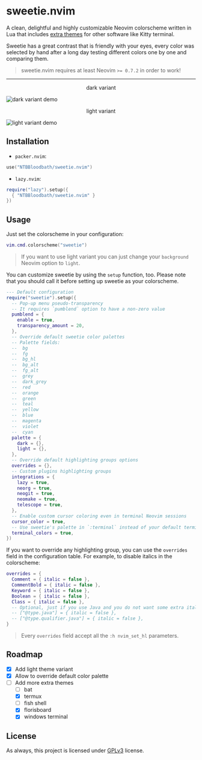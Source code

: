 # sweetie.nvim

A clean, delightful and highly customizable Neovim colorscheme written in Lua that
includes [extra themes](./extras) for other software like Kitty terminal.

Sweetie has a great contrast that is friendly with your eyes, every color was selected
by hand after a long day testing different colors one by one and comparing them.

> sweetie.nvim requires at least Neovim `>= 0.7.2` in order to work!

---

<p align="center">dark variant</p>

![dark variant demo](https://user-images.githubusercontent.com/36456999/223959884-0d2b3fc3-a8a9-4fff-a5ed-08dec742b68a.png)

<p align="center">light variant</p>

![light variant demo](https://user-images.githubusercontent.com/36456999/223960365-f47e7457-9fc2-4a18-8b1d-bc297ed73be7.png)

## Installation

- `packer.nvim`:
```lua
use("NTBBloodbath/sweetie.nvim")
```

- `lazy.nvim`:
```lua
require("lazy").setup({
  { "NTBBloodbath/sweetie.nvim" }
})
```

## Usage

Just set the colorscheme in your configuration:
```lua
vim.cmd.colorscheme("sweetie")
```

> If you want to use light variant you can just change your `background` Neovim option to `light`.

You can customize sweetie by using the `setup` function, too. Please note that you should
call it before setting up sweetie as your colorscheme.
```lua
--- Default configuration
require("sweetie").setup({
  -- Pop-up menu pseudo-transparency
  -- It requires `pumblend` option to have a non-zero value
  pumblend = {
    enable = true,
    transparency_amount = 20,
  },
  -- Override default sweetie color palettes
  -- Palette fields:
  --  bg
  --  fg
  --  bg_hl 
  --  bg_alt
  --  fg_alt
  --  grey
  --  dark_grey
  --  red
  --  orange
  --  green
  --  teal
  --  yellow
  --  blue
  --  magenta
  --  violet
  --  cyan
  palette = {
    dark = {},
    light = {},
  },
  -- Override default highlighting groups options
  overrides = {},
  -- Custom plugins highlighting groups
  integrations = {
    lazy = true,
    neorg = true,
    neogit = true,
    neomake = true,
    telescope = true,
  },
  -- Enable custom cursor coloring even in terminal Neovim sessions
  cursor_color = true,
  -- Use sweetie's palette in `:terminal` instead of your default terminal colorscheme
  terminal_colors = true,
})
```

If you want to override any highlighting group, you can use the `overrides` field in
the configuration table. For example, to disable italics in the colorscheme:
```lua
overrides = {
  Comment = { italic = false },
  CommentBold = { italic = false },
  Keyword = { italic = false },
  Boolean = { italic = false },
  Class = { italic = false },
  -- Optional, just if you use Java and you do not want some extra italics
  -- ["@type.java"] = { italic = false },
  -- ["@type.qualifier.java"] = { italic = false },
}
```

> Every `overrides` field accept all the `:h nvim_set_hl` parameters.

## Roadmap

- [x] Add light theme variant
- [x] Allow to override default color palette
- [ ] Add more extra themes
  - [ ] bat
  - [x] termux
  - [ ] fish shell
  - [x] florisboard
  - [x] windows terminal

## License

As always, this project is licensed under [GPLv3](./LICENSE) license.
